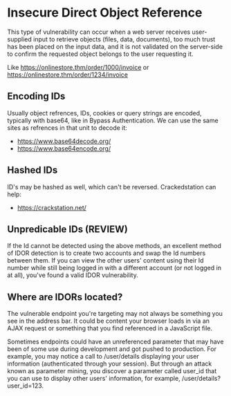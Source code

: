# Insecure Direct Object Reference 
This type of vulnerability can occur when a web server receives user-supplied input to retrieve objects (files, data, documents), too much trust has been placed on the input data, and it is not validated on the server-side to confirm the requested object belongs to the user requesting it. 


Like https://onlinestore.thm/order/1000/invoice or https://onlinestore.thm/order/1234/invoice

## Encoding IDs

Usually object refrences, IDs, cookies or query strings are encoded, typically with base64, like in Bypass Authentication. We can use the same sites as refrences in that unit to decode it:

- https://www.base64decode.org/
- https://www.base64encode.org/

## Hashed IDs

ID's may be hashed as well, which can't be reversed. Crackedstation can help:

- https://crackstation.net/

## Unpredicable IDs (REVIEW)

If the Id cannot be detected using the above methods, an excellent method of IDOR detection is to create two accounts and swap the Id numbers between them. If you can view the other users' content using their Id number while still being logged in with a different account (or not logged in at all), you've found a valid IDOR vulnerability.

## Where are IDORs located?

The vulnerable endpoint you're targeting may not always be something you see in the address bar. It could be content your browser loads in via an AJAX request or something that you find referenced in a JavaScript file. 



Sometimes endpoints could have an unreferenced parameter that may have been of some use during development and got pushed to production. For example, you may notice a call to /user/details displaying your user information (authenticated through your session). But through an attack known as parameter mining, you discover a parameter called user_id that you can use to display other users' information, for example, /user/details?user_id=123.

